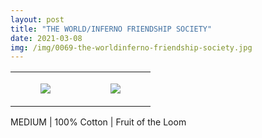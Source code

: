 ```yaml
---
layout: post
title: "THE WORLD/INFERNO FRIENDSHIP SOCIETY"
date: 2021-03-08
img: /img/0069-the-worldinferno-friendship-society.jpg
---
```




<table style="width:100%;"><tr><td style="vertical-align:top;">
      <figure class="tmblr-full" data-orig-height="2048" data-orig-width="1365" data-orig-src="https://concertshirts.netlify.app/shirts/0069/0069-01.jpg"><img src="https://64.media.tumblr.com/ec151f7c6dd904653b14ba30578f42ca/c52130329df68350-e7/s540x810/233914e683e9dd843e586d852c746025d2fd5b79.jpg" data-orig-height="2048" data-orig-width="1365" data-orig-src="https://concertshirts.netlify.app/shirts/0069/0069-01.jpg"/></figure></td>
    <td style="vertical-align:top;">
      <figure class="tmblr-full" data-orig-height="2048" data-orig-width="1365" data-orig-src="https://concertshirts.netlify.app/shirts/0069/0069-02.jpg"><img src="https://64.media.tumblr.com/cce1bd4de0796c71a841b17bfc3a315d/c52130329df68350-51/s540x810/e79112b4d046396f2daff3f215cce9e6a0b97818.jpg" data-orig-height="2048" data-orig-width="1365" data-orig-src="https://concertshirts.netlify.app/shirts/0069/0069-02.jpg"/></figure></td>
  </tr></table><p>
  MEDIUM | 100% Cotton | Fruit of the Loom
</p>
